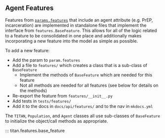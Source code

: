 ## Agent Features

Features from [`params.features`](https://pph-collective.github.io/titan-params-app/#/params#features-1) that include an agent attribute (e.g. PrEP, incarceration) are implemented in standalone files that implement the interface from `features.BaseFeature`.  This allows for all of the logic related to a feature to be consolidated in one place and additionally makes incorporating a new feature into the model as simple as possible.

To add a new feature:

* Add the param to `param.features`
* Add a file to `features/` which creates a class that is a sub-class of `BaseFeature`
    * Implement the methods of `BaseFeature` which are needed for this feature
    * Not all methods are needed for all features (see below for details on the methods)
* Re-export the feature from `features/__init__.py`
* Add tests in `tests/features/`
* Add it to the docs in `docs/api/features/` and to the nav in `mkdocs.yml`

The `TITAN`, `Population`, and `Agent` classes all use sub-classes of `BaseFeature` to initialize the object/call methods as appropriate.



::: titan.features.base_feature
